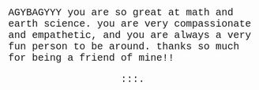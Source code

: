 <html>
  <p class=text>AGYBAGYYY you are so great at math and earth science. you are very compassionate and empathetic, and you are always a very fun person to be around. thanks so much for being a friend of mine!!</p>
  <p class=text2><span id=d></span>:<span id=h></span>:<span id=m></span>:<span id=s></span>.<span id=mi></span></p>
</html>
<style>
.text{
  font-family: "Courier New";
  font-size: 20px
  }
.text2{
  text-align: center;
  font-family: "Courier New";
  font-size: 20px
  }
</style>
<script>
  var mi = 1;
  var s = mi*1000;
  var m = s*60;
  var h = m*60;
  var d = h*24;
  const final = 1640419200000;
window.setInterval(update, 11);
  function update() {
  const da = new Date();
    var time = final - da.getTime();
  if (time >= 0) {
  var num = ((time/mi)%1000).toString()
  for (var i = 0; i < 3-((time/mi)%1000).toString().length; i++){
  num = "0" + num
  }                                     
    document.getElementById("mi").innerHTML = num;
  num = (Math.floor(time/s)%60).toString();
  for (var i = 0; i < 2-(Math.floor(time/s)%60).toString().length; i++){
  num = "0" + num
  }                                                         
  document.getElementById("s").innerHTML = num;
  num = (Math.floor(time/m)%60).toString();
  for (var i = 0; i < 2-(Math.floor(time/m)%60).toString().length; i++){
  num = "0" + num
  }                                                         
  document.getElementById("m").innerHTML = num;
  num = (Math.floor(time/h)%24).toString();
  for (var i = 0; i < 2-(Math.floor(time/h)%24).toString().length; i++){
  num = "0" + num
  }                                                         
  document.getElementById("h").innerHTML = num;
  document.getElementById("d").innerHTML = (Math.floor(time/d)).toString();
  } else {
    document.getElementById("mi").innerHTML = '000';
    document.getElementById("s").innerHTML = '00';
    document.getElementById("m").innerHTML = '00';
    document.getElementById("h").innerHTML = '00';
    document.getElementById("d").innerHTML = '0';
  }
  }
</script>
